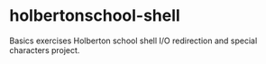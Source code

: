 # holbertonschool-shell
Basics exercises Holberton school shell I/O redirection and special characters project.
